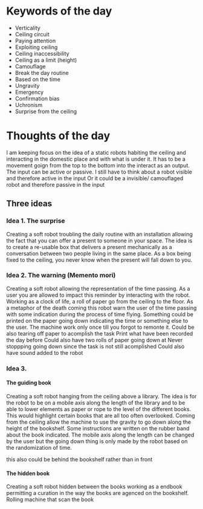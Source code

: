 # Keywords of the day
- Verticality
- Ceiling circuit 
- Paying attention
- Exploiting ceiling
- Ceiling inaccessibility
- Ceiling as a limit (height)
- Camouflage
- Break the day routine
- Based on the time
- Ungravity
- Emergency
- Confirmation bias
- Uchronism
- Surprise from the ceiling

# Thoughts of the day
I am keeping focus on the idea of a static robots habiting the ceiling and interacting in the domestic place and with what is under it. It has to be a movement goign from the top to the bottom into the interact as an output. The input can be active or passive. 
I still have to think about a robot visible and therefore active in the input 
Or it could be a invisible/ camouflaged robot and therefore passive in the input

## Three ideas

### Idea 1. The surprise
Creating a soft robot troubling the daily routine with an installation allowing the fact that you can offer a present to someone in your space. The idea is to create a re-usable box that delivers a present mechanically as a conversation between two people living in the same place. As a box being fixed to the ceiling, you never know when the present will fall down to you.


### Idea 2. The warning (Memento mori)
Creating a soft robot allowing the representation of the time passing. As a user you are allowed to impact this reminder by interacting with the robot. Working as a clock of life, a roll of paper go from the ceiling to the floor. As a metaphor of the death coming this robot warn the user of the time passing with some indication during the process of time flying. Something could be printed on the paper going down indicating the time or something else to the user.
The machine work only once till you forgot to remonte it.
Could be also tearing off paper to acomplish the task
Print what have been recorded the day before
Could also have two rolls of paper going down at 
Never stoppping going down since the task is not still acomplished
Could also have sound added to the robot

### Idea 3. 

#### The guiding book
Creating a soft robot hanging from the ceiling above a library. The idea is for the robot to be on a mobile axis along the length of the library and to be able to lower elements as paper or rope to the level of the different books. This would highlight certain books that are all too often overlooked. Coming from the ceiling allow the machine to use the gravity to go down along the height of the bookshelf.
Some instructions are written on the rubber band about the book indicated.
The mobile axis along the length can be changed by the user but the going down thing is only made by the robot based on the randomization of time.

this also could be behind the bookshelf rather than in front

#### The hidden book
Creating a soft robot hidden between the books working as a endbook permitting a curation in the way the books are agenced on the bookshelf.
Rolling machine that scan the book 

